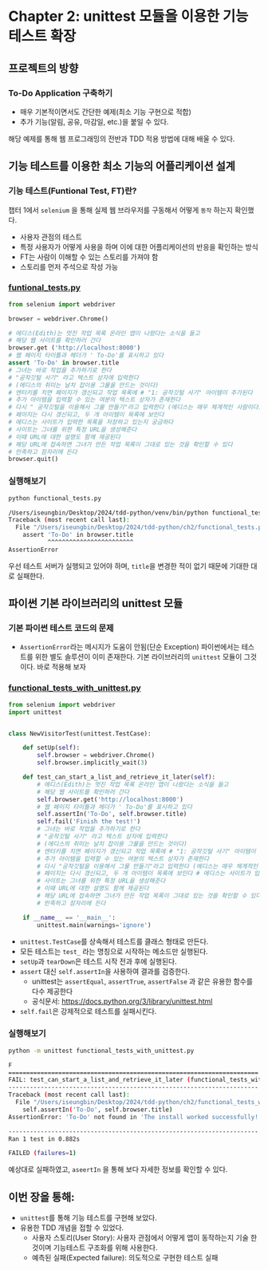 # Chapter 2: unittest 모듈을 이용한 기능 테스트 확장
## 프로젝트의 방향
### To-Do Application 구축하기
- 매우 기본적이면서도 간단한 예제(최소 기능 구현으로 적합)
- 추가 기능(알림, 공유, 마감일, etc.)을 붙일 수 있다.

해당 예제를 통해 웹 프로그래밍의 전반과 TDD 적용 방법에 대해 배울 수 있다.

## 기능 테스트를 이용한 최소 기능의 어플리케이션 설계
### 기능 테스트(Funtional Test, FT)란?
챕터 1에서 `selenium` 을 통해 실제 웹 브라우저를 구동해서 어떻게 `동작` 하는지 확인했다.
- 사용자 관점의 테스트
- 특정 사용자가 어떻게 사용을 하며 이에 대한 어플리케이션의 반응을 확인하는 방식
- FT는 사람이 이해할 수 있는 스토리를 가져야 함
- 스토리를 먼저 주석으로 작성 가능

### [funtional_tests.py](functional_tests.py)
```py
from selenium import webdriver

browser = webdriver.Chrome()

# 에디스(Edith)는 멋진 작업 목록 온라인 앱이 나왔다는 소식을 들고
# 해당 웹 사이트를 확인하러 간다
browser.get ('http://localhost:8000')
# 웹 페이지 타이틀과 헤더가 ' To-Do'를 표시하고 있다
assert 'To-Do' in browser.title
# 그녀는 바로 작업을 추가하기로 한다
# "공작깃털 사기" 라고 텍스트 상자에 입력한다
# (에디스의 취미는 날치 잡이용 그물을 만드는 것이다)
# 엔터키를 치면 페이지가 갱신되고 작업 목록에 # "1: 공작깃털 사기" 아이템이 추가된다
# 추가 아이템을 입력할 수 있는 여분의 텍스트 상자가 존재한다
# 다시 " 공작깃털을 이용해서 그물 만들기"라고 입력한다 (에디스는 매우 체계적인 사람이다)
# 페이지는 다시 갱신되고, 두 개 아이템이 목록에 보인다
# 에디스는 사이트가 입력한 목록을 저장하고 있는지 궁금하다
# 사이트는 그녀를 위한 특정 URL을 생성해준다
# 이때 URL에 대한 설명도 함께 제공된다
# 해당 URL에 접속하면 그녀가 만든 작업 목록이 그대로 있는 것을 확인할 수 있다
# 만족하고 잠자리에 든다
browser.quit()
```
### 실행해보기
```sh
python functional_tests.py

/Users/iseungbin/Desktop/2024/tdd-python/venv/bin/python functional_tests.py 
Traceback (most recent call last):
  File "/Users/iseungbin/Desktop/2024/tdd-python/ch2/functional_tests.py", line 9, in <module>
    assert 'To-Do' in browser.title
           ^^^^^^^^^^^^^^^^^^^^^^^^
AssertionError
```
우선 테스트 서버가 실행되고 있어야 하며, `title`을 변경한 적이 없기 때문에 기대한 대로 실패한다.
## 파이썬 기본 라이브러리의 unittest 모듈
### 기본 파이썬 테스트 코드의 문제
- `AssertionError`라는 메시지가 도움이 안됨(단순 Exception)
파이썬에서는 테스트를 위한 별도 솔루션이 이미 존재한다. 기본 라이브러리의 `unittest` 모듈이 그것이다.
바로 적용해 보자
### [functional_tests_with_unittest.py](functional_tests_with_unittest.py)
```py
from selenium import webdriver
import unittest


class NewVisitorTest(unittest.TestCase):

    def setUp(self):
        self.browser = webdriver.Chrome()
        self.browser.implicitly_wait(3)

    def test_can_start_a_list_and_retrieve_it_later(self):
        # 에디스(Edith)는 멋진 작업 목록 온라인 앱이 나왔다는 소식을 들고
        # 해당 웹 사이트를 확인하러 간다
        self.browser.get('http://localhost:8000')
        # 웹 페이지 타이틀과 헤더가 ' To-Do'를 표시하고 있다
        self.assertIn('To-Do', self.browser.title)
        self.fail('Finish the test!')
        # 그녀는 바로 작업을 추가하기로 한다
        # "공작깃털 사기" 라고 텍스트 상자에 입력한다
        # (에디스의 취미는 날치 잡이용 그물을 만드는 것이다)
        # 엔터키를 치면 페이지가 갱신되고 작업 목록에 # "1: 공작깃털 사기" 아이템이 추가된다
        # 추가 아이템을 입력할 수 있는 여분의 텍스트 상자가 존재한다
        # 다시 "공작깃털을 이용해서 그물 만들기"라고 입력한다 (에디스는 매우 체계적인 사람이다)
        # 페이지는 다시 갱신되고, 두 개 아이템이 목록에 보인다 # 에디스는 사이트가 입력한 목록을 저장하고 있는지 궁금하다
        # 사이트는 그녀를 위한 특정 URL을 생성해준다
        # 이때 URL에 대한 설명도 함께 제공된다
        # 해당 URL에 접속하면 그녀가 만든 작업 목록이 그대로 있는 것을 확인할 수 있다
        # 만족하고 잠자리에 든다

    if __name__ == '__main__':
        unittest.main(warnings='ignore')
```
- `unittest.TestCase`를 상속해서 테스트를 클래스 형태로 만든다.
- 모든 테스트는 `test_` 라는 명칭으로 시작하는 메소드만 실행된다.
- `setUp`과 `tearDown`은 테스트 시작 전과 후에 실행된다.
- `assert` 대신 `self.assertIn`을 사용하여 결과를 검증한다.
  - unittest는 `assertEqual`, `assertTrue`, `assertFalse` 과 같은 유용한 함수를 다수 제공한다
  - 공식문서: https://docs.python.org/3/library/unittest.html
- `self.fail`은 강제적으로 테스트를 실패시킨다.

### 실행해보기
```sh
python -m unittest functional_tests_with_unittest.py

F
======================================================================
FAIL: test_can_start_a_list_and_retrieve_it_later (functional_tests_with_unittest.NewVisitorTest.test_can_start_a_list_and_retrieve_it_later)
----------------------------------------------------------------------
Traceback (most recent call last):
  File "/Users/iseungbin/Desktop/2024/tdd-python/ch2/functional_tests_with_unittest.py", line 19, in test_can_start_a_list_and_retrieve_it_later
    self.assertIn('To-Do', self.browser.title)
AssertionError: 'To-Do' not found in 'The install worked successfully! Congratulations!'

----------------------------------------------------------------------
Ran 1 test in 0.882s

FAILED (failures=1)
```
예상대로 실패하였고, `aseertIn` 을 통해 보다 자세한 정보를 확인할 수 있다.
## 이번 장을 통해:
- `unittest`를 통해 기능 테스트를 구현해 보았다.
- 유용한 TDD 개념을 접할 수 있었다.
  - 사용자 스토리(User Story): 사용자 관점에서 어떻게 앱이 동작하는지 기술 한 것이며 기능테스트 구조화를 위해 사용한다.
  - 예측된 실패(Expected failure): 의도적으로 구현한 테스트 실패